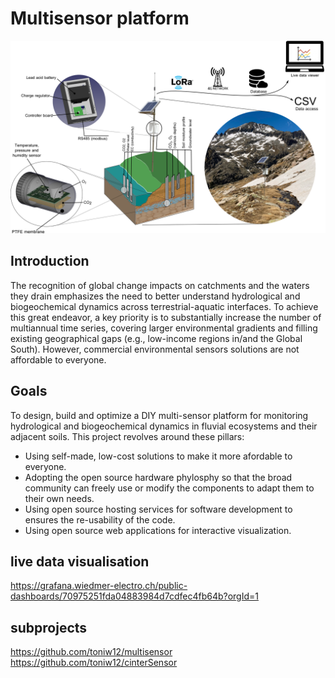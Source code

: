 # Multisensor platform
<img src="https://github.com/toniw12/Multisensor_platform/blob/608ee89d3ea8dab07134d31d0e0e13338db85604/Graphics/Soil%20cut.png">

## Introduction

The recognition of global change impacts on catchments and the waters they drain emphasizes the need to better understand hydrological and biogeochemical dynamics across terrestrial-aquatic interfaces. To achieve this great endeavor, a key priority is to substantially increase the number of multiannual time series, covering larger environmental gradients and filling existing geographical gaps (e.g., low-income regions in/and the Global South). However, commercial environmental sensors solutions are not affordable to everyone.

## Goals

To design, build and optimize a DIY multi-sensor platform for monitoring hydrological
and biogeochemical dynamics in fluvial ecosystems and their adjacent soils. This
project revolves around these pillars:
 * Using self-made, low-cost solutions to make it more afordable to everyone.
 * Adopting the open source hardware phylosphy so that the broad community
can freely use or modify the components to adapt them to their own needs.
 * Using open source hosting services for software development to ensures the
re-usability of the code.
 * Using open source web applications for interactive visualization.

## live data visualisation
https://grafana.wiedmer-electro.ch/public-dashboards/70975251fda04883984d7cdfec4fb64b?orgId=1

## subprojects
https://github.com/toniw12/multisensor  
https://github.com/toniw12/cinterSensor
